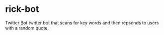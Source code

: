 # rick-bot
Twitter Bot
twitter bot that scans for key words and then repsonds to users with a random quote. 
